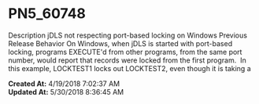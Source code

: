 # PN5_60748

Description jDLS not respecting port-based locking on Windows Previous Release Behavior On Windows, when jDLS is started with port-based locking, programs EXECUTE'd from other programs, from the same port number, would report that records were locked from the first program.  In this example, LOCKTEST1 locks out LOCKTEST2, even though it is taking a   

**Created At:** 4/19/2018 7:02:37 AM  
**Updated At:** 5/30/2018 8:36:45 AM  

